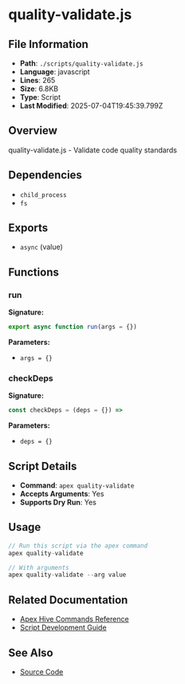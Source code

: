 # quality-validate.js

## File Information

- **Path**: `./scripts/quality-validate.js`
- **Language**: javascript
- **Lines**: 265
- **Size**: 6.8KB
- **Type**: Script
- **Last Modified**: 2025-07-04T19:45:39.799Z

## Overview

quality-validate.js - Validate code quality standards

## Dependencies

- `child_process`
- `fs`

## Exports

- `async` (value)

## Functions

### run

**Signature:**
```javascript
export async function run(args = {})
```

**Parameters:**
- `args = {}`

### checkDeps

**Signature:**
```javascript
const checkDeps = (deps = {}) =>
```

**Parameters:**
- `deps = {}`

## Script Details

- **Command**: `apex quality-validate`
- **Accepts Arguments**: Yes
- **Supports Dry Run**: Yes

## Usage

```javascript
// Run this script via the apex command
apex quality-validate

// With arguments
apex quality-validate --arg value
```

## Related Documentation

- [Apex Hive Commands Reference](../architecture/reference/commands/)
- [Script Development Guide](../development/scripts/)

## See Also

- [Source Code](./scripts/quality-validate.js)
